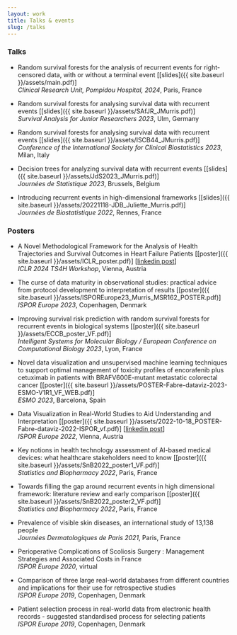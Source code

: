 ```yaml
---
layout: work
title: Talks & events
slug: /talks
---
```


### **Talks**
* Random survival forests for the analysis of recurrent events for right-censored data, with or without a terminal event [[slides]({{ site.baseurl }}/assets/main.pdf)] <br> *Clinical Research Unit, Pompidou Hospital, 2024*, Paris, France

* Random survival forests for analysing survival data with recurrent events [[slides]({{ site.baseurl }}/assets/SAfJR_JMurris.pdf)] <br> *Survival Analysis for Junior Researchers 2023*, Ulm, Germany

* Random survival forests for analysing survival data with recurrent events [[slides]({{ site.baseurl }}/assets/ISCB44_JMurris.pdf)] <br> *Conference of the International Society for Clinical Biostatistics 2023*, Milan, Italy

* Decision trees for analyzing survival data with recurrent events [[slides]({{ site.baseurl }}/assets/JdS2023_JMurris.pdf)] <br> *Journées de Statistique 2023*, Brussels, Belgium

* Introducing recurrent events in high-dimensional frameworks [[slides]({{ site.baseurl }}/assets/20221118-JDB_Juliette_Murris.pdf)] <br> *Journées de Biostatistique 2022*, Rennes, France

### **Posters**
* A Novel Methodological Framework for the Analysis of Health Trajectories and Survival Outcomes in Heart Failure Patients [[poster]({{ site.baseurl }}/assets/ICLR_poster.pdf)] [[linkedin post](https://www.linkedin.com/posts/juliettemurris_iclr2024-heka-activity-7193275649946443779-idQy?utm_source=share&utm_medium=member_desktop)] <br> *ICLR 2024 TS4H Workshop*, Vienna, Austria

* The curse of data maturity in observational studies: practical advice from protocol development to interpretation of results [[poster]({{ site.baseurl }}/assets/ISPOREurope23_Murris_MSR162_POSTER.pdf)] <br> *ISPOR Europe 2023*, Copenhagen, Denmark

* Improving survival risk prediction with random survival forests for recurrent events in biological systems [[poster]({{ site.baseurl }}/assets/ECCB_poster_VF.pdf)] <br> *Intelligent Systems for Molecular Biology / European Conference on Computational Biology 2023*, Lyon, France

* Novel data visualization and unsupervised machine learning techniques to support optimal management of toxicity profiles of encorafenib plus cetuximab in patients with BRAFV600E-mutant metastatic colorectal cancer [[poster]({{ site.baseurl }}/assets/POSTER-Fabre-dataviz-2023-ESMO-V1R1_VF_WEB.pdf)] <br> *ESMO 2023*, Barcelona, Spain

* Data Visualization in Real-World Studies to Aid Understanding and Interpretation [[poster]({{ site.baseurl }}/assets/2022-10-18_POSTER-Fabre-dataviz-2022-ISPOR_vf.pdf)] [[linkedin post](https://www.linkedin.com/feed/update/urn:li:activity:6996396034432061440/)] <br> *ISPOR Europe 2022*, Vienna, Austria

* Key notions in health technology assessment of AI-based medical devices: what healthcare stakeholders need to know [[poster]({{ site.baseurl }}/assets/SnB2022_poster1_VF.pdf)] <br> *Statistics and Biopharmacy 2022*, Paris, France

* Towards filling the gap around recurrent events in high dimensional framework: literature review and early comparison [[poster]({{ site.baseurl }}/assets/SnB2022_poster2_VF.pdf)] <br> *Statistics and Biopharmacy 2022*, Paris, France

* Prevalence of visible skin diseases, an international study of 13,138 people <br> *Journées Dermatologiques de Paris 2021*, Paris, France

* Perioperative Complications of Scoliosis Surgery : Management Strategies and Associated Costs in France <br> *ISPOR Europe 2020*, virtual

* Comparison of three large real-world databases from different countries and implications for their use for retrospective studies <br> *ISPOR Europe 2019*, Copenhagen, Denmark

* Patient selection process in real-world data from electronic health records - suggested standardised process for selecting patients <br> *ISPOR Europe 2019*, Copenhagen, Denmark
